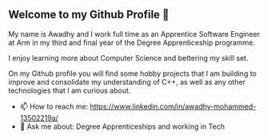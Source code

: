 ## Welcome to my Github Profile 👋

My name is Awadhy and I work full time as an Apprentice Software Engineer at Arm in my third and final year of the Degree Apprenticeship programme.

I enjoy learning more about Computer Science and bettering my skill set.

On my Github profile you will find some hobby projects that I am building to improve and consolidate my understanding of C++, as well as any other technologies that I am curious about.

- 📫 How to reach me: https://www.linkedin.com/in/awadhy-mohammed-13502219a/
- 💬 Ask me about: Degree Apprenticeships and working in Tech

<!--
**AwadhyM/AwadhyM** is a ✨ _special_ ✨ repository because its `README.md` (this file) appears on your GitHub profile.


Here are some ideas to get you started:

- 🔭 I’m currently working on ...
- 🌱 I’m currently learning ...
- 👯 I’m looking to collaborate on ...
- 🤔 I’m looking for help with ...
- 💬 Ask me about ...
- 📫 How to reach me: ...
- 😄 Pronouns: ...
- ⚡ Fun fact: ...
-->
